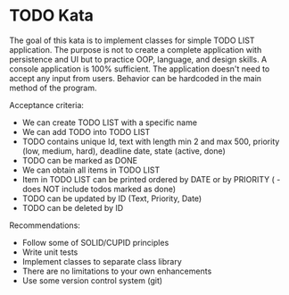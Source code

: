 # TODO Kata

The goal of this kata is to implement classes for simple TODO LIST application. The purpose is not to create a complete application with persistence and UI but to practice OOP, language, and design skills. A console application is 100% sufficient. The application doesn't need to accept any input from users. Behavior can be hardcoded in the main method of the program.

Acceptance criteria:
- We can create TODO LIST with a specific name
- We can add TODO into TODO LIST
- TODO contains unique Id, text with length min 2 and max 500, priority (low, medium, hard), deadline date, state (active, done)
- TODO can be marked as DONE
- We can obtain all items in TODO LIST
- Item in TODO LIST can be printed ordered by DATE or by PRIORITY ( - does NOT include todos marked as done)
- TODO can be updated by ID (Text, Priority, Date)
- TODO can be deleted by ID

Recommendations:
- Follow some of SOLID/CUPID principles
- Write unit tests
- Implement classes to separate class library
- There are no limitations to your own enhancements
- Use some version control system (git)
